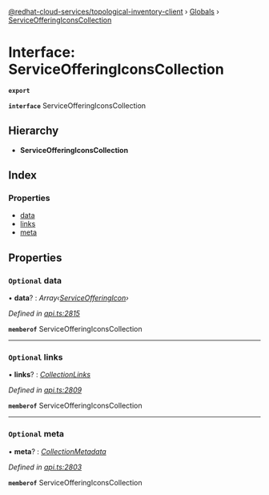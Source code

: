 [@redhat-cloud-services/topological-inventory-client](../README.md) › [Globals](../globals.md) › [ServiceOfferingIconsCollection](serviceofferingiconscollection.md)

# Interface: ServiceOfferingIconsCollection

**`export`** 

**`interface`** ServiceOfferingIconsCollection

## Hierarchy

* **ServiceOfferingIconsCollection**

## Index

### Properties

* [data](serviceofferingiconscollection.md#optional-data)
* [links](serviceofferingiconscollection.md#optional-links)
* [meta](serviceofferingiconscollection.md#optional-meta)

## Properties

### `Optional` data

• **data**? : *Array‹[ServiceOfferingIcon](serviceofferingicon.md)›*

*Defined in [api.ts:2815](https://github.com/RedHatInsights/javascript-clients.gi/blob/master/packages/topological-inventory/api.ts#L2815)*

**`memberof`** ServiceOfferingIconsCollection

___

### `Optional` links

• **links**? : *[CollectionLinks](collectionlinks.md)*

*Defined in [api.ts:2809](https://github.com/RedHatInsights/javascript-clients.gi/blob/master/packages/topological-inventory/api.ts#L2809)*

**`memberof`** ServiceOfferingIconsCollection

___

### `Optional` meta

• **meta**? : *[CollectionMetadata](collectionmetadata.md)*

*Defined in [api.ts:2803](https://github.com/RedHatInsights/javascript-clients.gi/blob/master/packages/topological-inventory/api.ts#L2803)*

**`memberof`** ServiceOfferingIconsCollection

